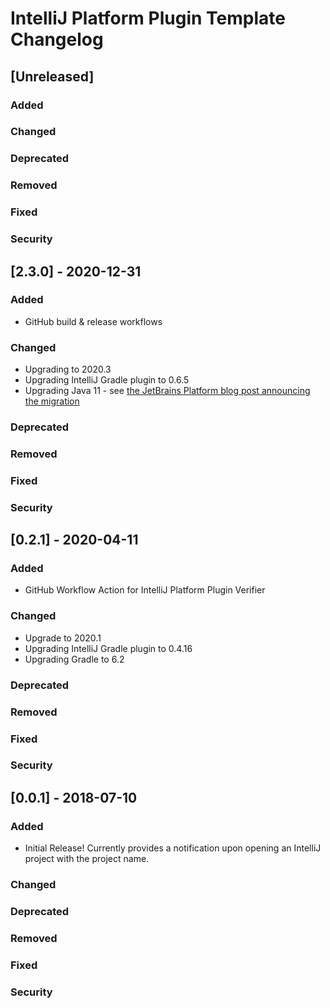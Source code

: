 <!-- Keep a Changelog guide -> https://keepachangelog.com -->

# IntelliJ Platform Plugin Template Changelog

## [Unreleased]
### Added

### Changed

### Deprecated

### Removed

### Fixed

### Security
## [2.3.0] - 2020-12-31

### Added

- GitHub build & release workflows

### Changed

- Upgrading to 2020.3
- Upgrading IntelliJ Gradle plugin to 0.6.5
- Upgrading Java 11 - see <a href="https://blog.jetbrains.com/platform/2020/09/intellij-project-migrates-to-java-11/">
  the JetBrains Platform blog post announcing the migration</a>

### Deprecated

### Removed

### Fixed

### Security

## [0.2.1] - 2020-04-11

### Added

- GitHub Workflow Action for IntelliJ Platform Plugin Verifier

### Changed

- Upgrade to 2020.1
- Upgrading IntelliJ Gradle plugin to 0.4.16
- Upgrading Gradle to 6.2

### Deprecated

### Removed

### Fixed

### Security

## [0.0.1] - 2018-07-10

### Added

- Initial Release! Currently provides a notification upon opening an IntelliJ project with the project name.

### Changed

### Deprecated

### Removed

### Fixed

### Security